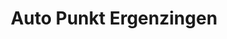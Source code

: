 ---
title: "Auto Punkt Ergenzingen"
url: /rottenburg-am-neckar/auto-punkt-ergenzingen/
shop: Autowerkstatt
---